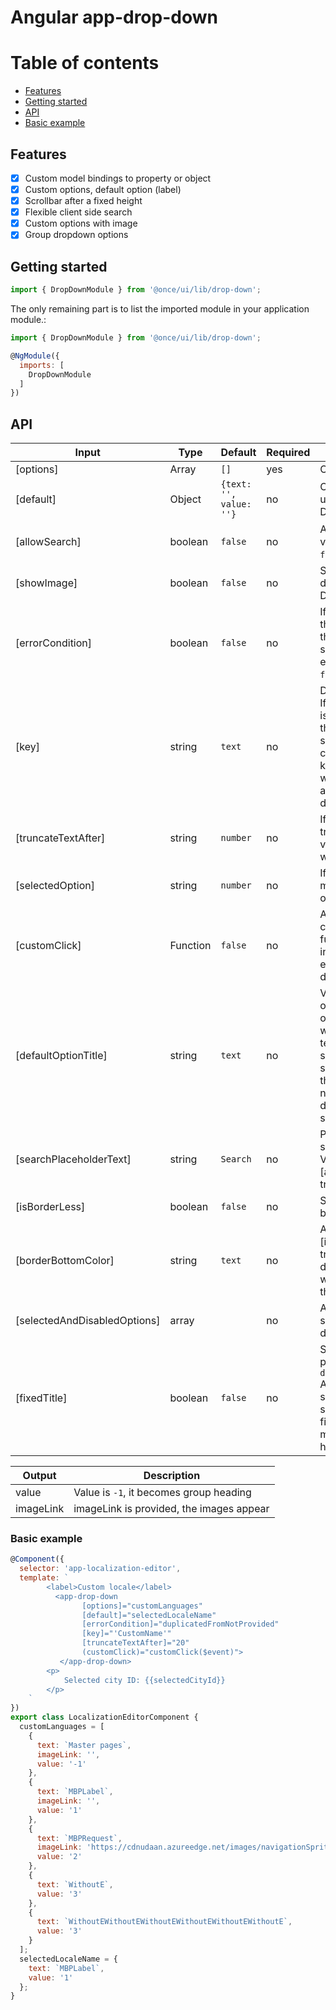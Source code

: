 # Angular app-drop-down

# Table of contents

* [Features](#features)
* [Getting started](#getting-started)
* [API](#api)
* [Basic example](#basic-example)

## Features

* [x] Custom model bindings to property or object
* [x] Custom options, default option (label)
* [x] Scrollbar after a fixed height
* [x] Flexible client side search
* [x] Custom options with image
* [x] Group dropdown options

## Getting started

```js
import { DropDownModule } from '@once/ui/lib/drop-down';
````

The only remaining part is to list the imported module in your application module.:

```js
import { DropDownModule } from '@once/ui/lib/drop-down';

@NgModule({
  imports: [
    DropDownModule
  ]
})
```

## API

| Input            | Type            | Default                 | Required | Description                                                                                         |
| ---------------- | --------------- | ----------------------- | -------- | --------------------------------------------------------------------------------------------------- |
| [options]        | Array<NgOption> | `[]`                    | yes      | Options array                                                                                       |
| [default]        | Object          | `{text: '', value: ''}` | no       | Object property to use for label. Default `label`.                                                   |
| [allowSearch]    | boolean         | `false`                 | no       | Allow to search value. Default `false`.                                                              |
| [showImage]    | boolean         | `false`                 | no       | Show image in dropdown option. Default `false`.                                                              |
| [errorCondition] | boolean         | `false`                 | no       | If form control and there is any error, the drop down is sorrounded by error class. Default `false`. |
| [key]            | string          | `text`                  | no       | Default key is ‘text’. If the default value is changed other then ‘text’, then we should have that changed value of key in the object as well to get the appropriate dropdown list.                    |
| [truncateTextAfter]            | string          | `number`                  | no       | If non-zero then truncate the option value and suffix it with three dots (...).
| [selectedOption]            | string          | `number`                  | no       | If non-zero then makes a particular option selected.
| [customClick]    | Function        | `false`                 | no       | Allow to create custom click function that is invoked onChange event of drop down.                  |
| [defaultOptionTitle]    | string        | `text`                 | no       | Value to show in dd option if it have no options present or when only fixed text needed to be shown([fixedTitle] should be `true` for this). If attribute is not defined, it will display ‘Please select’ by default.                  |
| [searchPlaceholderText]    | string        | `Search`                 | no       | Placeholder for search input field. Visible, only if [allowSearch] is true.                 |
| [isBorderLess]    | boolean        | `false`                 | no       | Set left/top/right border to none.                  |
| [borderBottomColor]    | string        | `text`                 | no       | Application only if [isBorderLess] is true. It will be displayed on click with 2px border at the bottom.                  |
| [selectedAndDisabledOptions]    | array        |                   | no       | Array of pre-selected and disabled options.                 |
| [fixedTitle]    | boolean        |      `false`             | no       | Set fixed text value passed with `defaultOptionTitle` API in place where selected option is shown, this will be fixed text no matters what user have selected.                   |

| Output    | Description                              |
| --------- | ---------------------------------------- |
| value     | Value is `-1`, it becomes group heading  |
| imageLink | imageLink is provided, the images appear |


### Basic example

```js
@Component({
  selector: 'app-localization-editor',
  template: `
        <label>Custom locale</label>
          <app-drop-down
                [options]="customLanguages"
                [default]="selectedLocaleName"
                [errorCondition]="duplicatedFromNotProvided"
                [key]="'CustomName'"
                [truncateTextAfter]="20"
                (customClick)="customClick($event)">
           </app-drop-down>
        <p>
            Selected city ID: {{selectedCityId}}
        </p>
    `
})
export class LocalizationEditorComponent {
  customLanguages = [
    {
      text: `Master pages`,
      imageLink: '',
      value: '-1'
    },
    {
      text: `MBPLabel`,
      imageLink: '',
      value: '1'
    },
    {
      text: `MBPRequest`,
      imageLink: 'https://cdnudaan.azureedge.net/images/navigationSprite.png',
      value: '2'
    },
    {
      text: `WithoutE`,
      value: '3'
    },
    {
      text: `WithoutEWithoutEWithoutEWithoutEWithoutEWithoutE`,
      value: '3'
    }
  ];
  selectedLocaleName = {
    text: `MBPLabel`,
    value: '1'
  };
}
```

